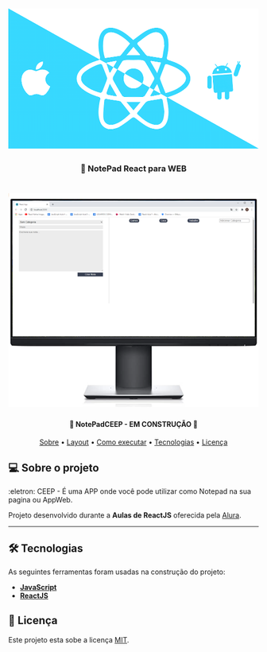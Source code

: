 
<h1 align="center" >
    <img alt="CEEP NOTE" src="/github/screenshots/ceeplogo.png" />
</h1>

<h3 align="center">
    📖 NotePad React para WEB
</h3>

<h1 align="center">
    <img alt="REACTAPP" title="REACTAPP" src="/github/screenshots/ceep.png" />
</h1>

<h4 align="center"> 
	🚧  NotePadCEEP - EM CONSTRUÇÃO 🚧
</h4>

<p align="center">
	<a href="#-sobre-o-projeto">Sobre</a> •
	<a href="#-layout">Layout</a> • 
 	<a href="#-como-executar-o-projeto">Como executar</a> • 
  <a href="#-tecnologias">Tecnologias</a> • 
 	<a href="#user-content--licença">Licença</a>
</p>


## 💻 Sobre o projeto

:eletron: CEEP - É uma APP onde você pode utilizar como Notepad na sua pagina ou AppWeb. 

Projeto desenvolvido durante a **Aulas de ReactJS** oferecida pela [Alura](https://cursos.alura.com.br/course/react-ciclo-de-vida).

---



## 🛠 Tecnologias

As seguintes ferramentas foram usadas na construção do projeto:

- **[JavaScript](https://www.javascript.com)**
- **[ReactJS](https://pt-br.reactjs.org/)**



## 📝 Licença

Este projeto esta sobe a licença [MIT](./LICENSE.md).

